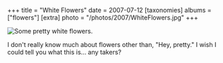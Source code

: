 +++
title = "White Flowers"
date = 2007-07-12
[taxonomies]
albums = ["flowers"]
[extra]
photo = "/photos/2007/WhiteFlowers.jpg"
+++

![Some pretty white flowers.](/photos/2007/WhiteFlowers.jpg "I believe this particular breed is the rare Whitemensa Polaris.")

I don't really know much about flowers other than, "Hey, pretty." I wish I could tell you what this is... any takers?
